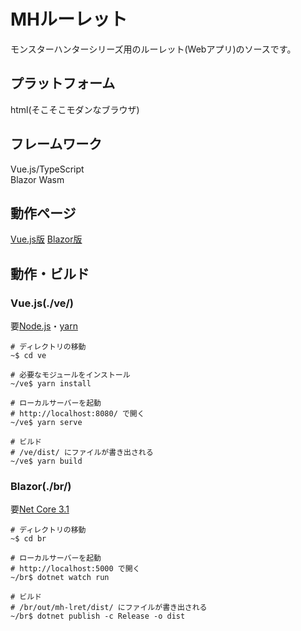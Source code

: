 # MHルーレット
モンスターハンターシリーズ用のルーレット(Webアプリ)のソースです。

## プラットフォーム
html(そこそこモダンなブラウザ)  

## フレームワーク
Vue.js/TypeScript  
Blazor Wasm  

## 動作ページ
[Vue.js版](http://yosgspec.starfree.jp/lret/mhwi-ve/)
[Blazor版](http://yosgspec.starfree.jp/lret/mhwi-br/)

## 動作・ビルド
### Vue.js(./ve/)
要[Node.js](https://nodejs.org/ja/)・[yarn](https://yarnpkg.com/lang/ja/)  

```bash:実行コマンド
# ディレクトリの移動
~$ cd ve

# 必要なモジュールをインストール
~/ve$ yarn install

# ローカルサーバーを起動
# http://localhost:8080/ で開く
~/ve$ yarn serve

# ビルド
# /ve/dist/ にファイルが書き出される
~/ve$ yarn build
```

### Blazor(./br/)
要[Net Core 3.1](https://dotnet.microsoft.com/download)

```bash:実行コマンド
# ディレクトリの移動
~$ cd br

# ローカルサーバーを起動
# http://localhost:5000 で開く
~/br$ dotnet watch run

# ビルド
# /br/out/mh-lret/dist/ にファイルが書き出される
~/br$ dotnet publish -c Release -o dist
```